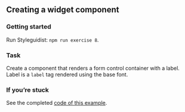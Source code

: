 ## Creating a widget component

### Getting started

Run Styleguidist: `npm run exercise 8`.

### Task

Create a component that renders a form control container with a label. Label is a `label` tag rendered using the base font.

### If you’re stuck

See the completed [code of this example](../../components/core/Widget/Widget.js).

